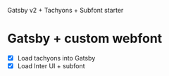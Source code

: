 Gatsby v2 + Tachyons + Subfont starter

# Gatsby + custom webfont
- [x] Load tachyons into Gatsby
- [x] Load Inter UI + subfont
